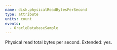 ```yaml
---
name: disk.physicalReadBytesPerSecond
type: attribute
units: count
events:
  - OracleDatabaseSample
---
```


Physical read total bytes per second. Extended: yes.